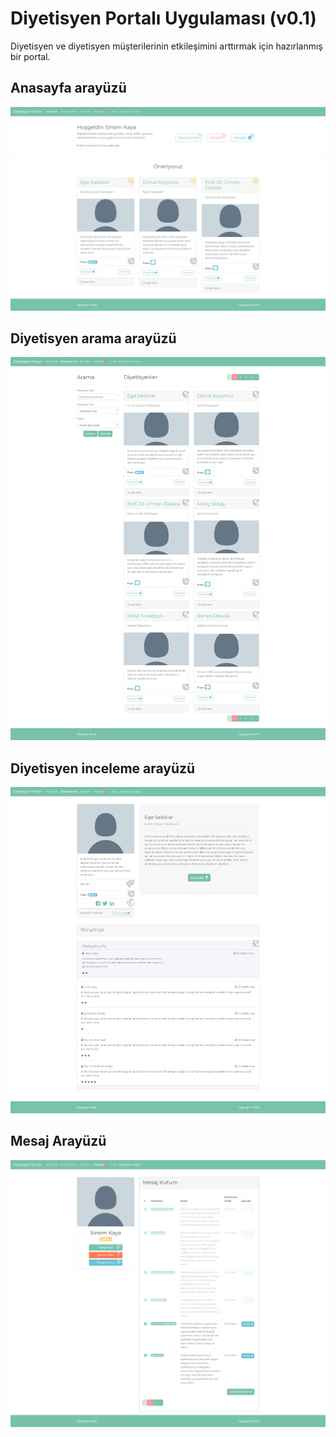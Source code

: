 
# Diyetisyen Portalı Uygulaması (v0.1)
Diyetisyen ve diyetisyen müşterilerinin etkileşimini arttırmak için hazırlanmış bir portal.

## Anasayfa arayüzü
![](/screenshots/4.png)

## Diyetisyen arama arayüzü
![](/screenshots/2.png)

## Diyetisyen inceleme arayüzü
![](/screenshots/3.png)

## Mesaj Arayüzü
![](/screenshots/5.png)
